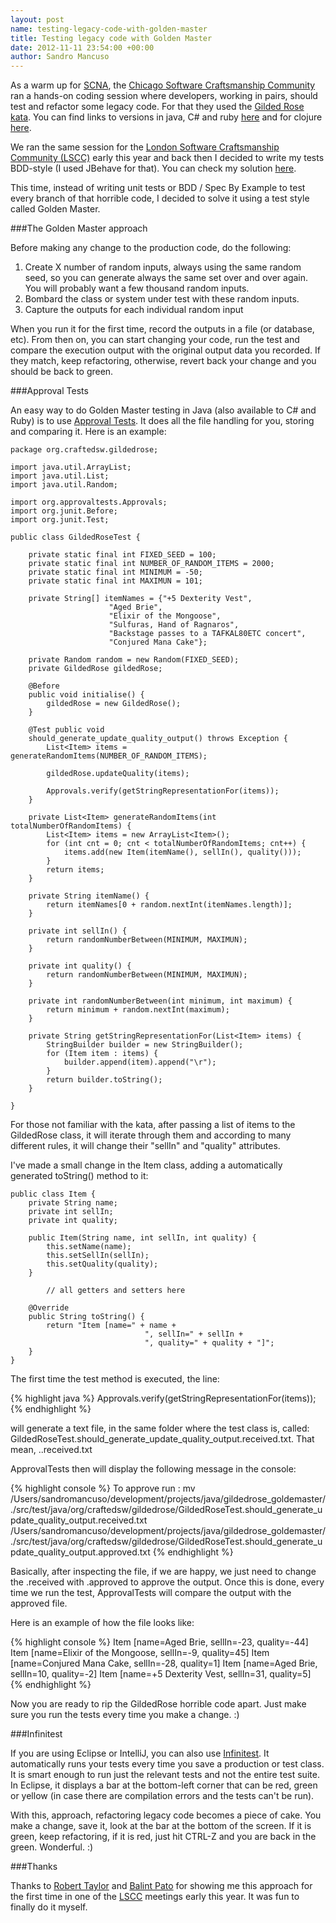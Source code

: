 ```yaml
---
layout: post
name: testing-legacy-code-with-golden-master
title: Testing legacy code with Golden Master
date: 2012-11-11 23:54:00 +00:00
author: Sandro Mancuso
---
```


As a warm up for [SCNA](http://scna.softwarecraftsmanship.org/), the
[Chicago Software Craftsmanship Community](http://www.meetup.com/ChicagoSC/) ran a hands-on coding
session where developers, working in pairs, should test and refactor
some legacy code. For that they used the [Gilded Rose kata](https://github.com/sandromancuso/Gilded-Rose-Kata). You can find
links to versions in java, C\# and ruby
[here](https://github.com/sandromancuso/Gilded-Rose-Kata) and for
clojure
[here](http://blog.8thlight.com/mike-jansen/2012/09/26/welcome-to-the-gilded-rose-in-clojure.html).


We ran the same session for the [London Software Craftsmanship Community (LSCC)](http://www.meetup.com/london-software-craftsmanship) early this
year and back then I decided to write my tests BDD-style (I used JBehave
for that). You can check my solution
[here](https://github.com/sandromancuso/Gilded-Rose-Kata).

This time, instead of writing unit tests or BDD / Spec By Example to
test every branch of that horrible code, I decided to solve it using a
test style called Golden Master.

###The Golden Master approach

Before making any change to the production code, do the following:

1.  Create X number of random inputs, always using the same random seed,
    so you can generate always the same set over and over again. You
    will probably want a few thousand random inputs.
2.  Bombard the class or system under test with these random inputs.
3.  Capture the outputs for each individual random input

When you run it for the first time, record the outputs in a file (or
database, etc). From then on, you can start changing your code, run the
test and compare the execution output with the original output data you
recorded. If they match, keep refactoring, otherwise, revert back your
change and you should be back to green.

###Approval Tests

An easy way to do Golden Master testing in Java (also available to C\#
and Ruby) is to use [Approval Tests](http://approvaltests.sourceforge.net/). It does all the file
handling for you, storing and comparing it. Here is an example:

```
package org.craftedsw.gildedrose;

import java.util.ArrayList;
import java.util.List;
import java.util.Random;

import org.approvaltests.Approvals;
import org.junit.Before;
import org.junit.Test;

public class GildedRoseTest {

	private static final int FIXED_SEED = 100;
	private static final int NUMBER_OF_RANDOM_ITEMS = 2000;
	private static final int MINIMUM = -50;
	private static final int MAXIMUN = 101;

	private String[] itemNames = {"+5 Dexterity Vest",
				      "Aged Brie",
				      "Elixir of the Mongoose",
				      "Sulfuras, Hand of Ragnaros",
				      "Backstage passes to a TAFKAL80ETC concert",
				      "Conjured Mana Cake"};

	private Random random = new Random(FIXED_SEED);
	private GildedRose gildedRose;

	@Before
	public void initialise() {
		gildedRose = new GildedRose();
	}

	@Test public void
	should_generate_update_quality_output() throws Exception {
		List<Item> items = generateRandomItems(NUMBER_OF_RANDOM_ITEMS);

		gildedRose.updateQuality(items);

		Approvals.verify(getStringRepresentationFor(items));
	}

	private List<Item> generateRandomItems(int totalNumberOfRandomItems) {
		List<Item> items = new ArrayList<Item>();
		for (int cnt = 0; cnt < totalNumberOfRandomItems; cnt++) {
			items.add(new Item(itemName(), sellIn(), quality()));
		}
		return items;
	}

	private String itemName() {
		return itemNames[0 + random.nextInt(itemNames.length)];
	}

	private int sellIn() {
		return randomNumberBetween(MINIMUM, MAXIMUN);
	}

	private int quality() {
		return randomNumberBetween(MINIMUM, MAXIMUN);
	}

	private int randomNumberBetween(int minimum, int maximum) {
		return minimum + random.nextInt(maximum);
	}

	private String getStringRepresentationFor(List<Item> items) {
		StringBuilder builder = new StringBuilder();
		for (Item item : items) {
			builder.append(item).append("\r");
		}
		return builder.toString();
	}

}
```

For those not familiar with the kata, after passing a list of items to
the GildedRose class, it will iterate through them and according to many
different rules, it will change their "sellIn" and "quality"
attributes.

I've made a small change in the Item class, adding a automatically
generated toString() method to it:

```
public class Item {
	private String name;
	private int sellIn;
	private int quality;

	public Item(String name, int sellIn, int quality) {
		this.setName(name);
		this.setSellIn(sellIn);
		this.setQuality(quality);
	}

        // all getters and setters here

	@Override
	public String toString() {
		return "Item [name=" + name +
                              ", sellIn=" + sellIn +
                              ", quality=" + quality + "]";
	}
}
```

The first time the test method is executed, the line:

{% highlight java %}
Approvals.verify(getStringRepresentationFor(items));
{% endhighlight %}

will generate a text file, in the same folder where the test class is,
called:
GildedRoseTest.should\_generate\_update\_quality\_output.received.txt.
That mean, ..received.txt

ApprovalTests then will display the following message in the console:

{% highlight console %}
To approve run : mv
/Users/sandromancuso/development/projects/java/gildedrose\_goldemaster/./src/test/java/org/craftedsw/gildedrose/GildedRoseTest.should\_generate\_update\_quality\_output.received.txt
/Users/sandromancuso/development/projects/java/gildedrose\_goldemaster/./src/test/java/org/craftedsw/gildedrose/GildedRoseTest.should\_generate\_update\_quality\_output.approved.txt
{% endhighlight %}

Basically, after inspecting the file, if we are happy, we just need to
change the .received with .approved to approve the output. Once this is
done, every time we run the test, ApprovalTests will compare the output
with the approved file.

Here is an example of how the file looks like:

{% highlight console %}
Item [name=Aged Brie, sellIn=-23, quality=-44]
Item [name=Elixir of the Mongoose, sellIn=-9, quality=45]
Item [name=Conjured Mana Cake, sellIn=-28, quality=1]
Item [name=Aged Brie, sellIn=10, quality=-2]
Item [name=+5 Dexterity Vest, sellIn=31, quality=5]
{% endhighlight %}

Now you are ready to rip the GildedRose horrible code apart. Just make
sure you run the tests every time you make a change. :)


###Infinitest

If you are using Eclipse or IntelliJ, you can also use
[Infinitest](http://infinitest.github.com/). It automatically runs your
tests every time you save a production or test class. It is smart enough
to run just the relevant tests and not the entire test suite.  In
Eclipse, it displays a bar at the bottom-left corner that can be red,
green or yellow (in case there are compilation errors and the tests
can't be run).

With this, approach, refactoring legacy code becomes a piece of cake.
You make a change, save it, look at the bar at the bottom of the screen.
If it is green, keep refactoring, if it is red, just hit CTRL-Z and you
are back in the green. Wonderful. :)

###Thanks

Thanks to [Robert Taylor](https://twitter.com/roberttaylor426) and
[Balint Pato](https://twitter.com/balopat) for showing me this approach
for the first time in one of the
[LSCC](http://www.meetup.com/london-software-craftsmanship) meetings
early this year. It was fun to finally do it myself.
